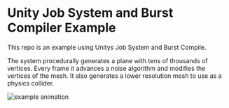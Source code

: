 ﻿# Unity Job System and Burst Compiler Example
This repo is an example using Unitys Job System and Burst Compile.

The system procedurally generates a plane with tens of thousands of vertices.
Every frame it advances a noise algorithm and modifies the vertices of the mesh.
It also generates a lower resolution mesh to use as a physics collider.

![example animation](animation.gif)